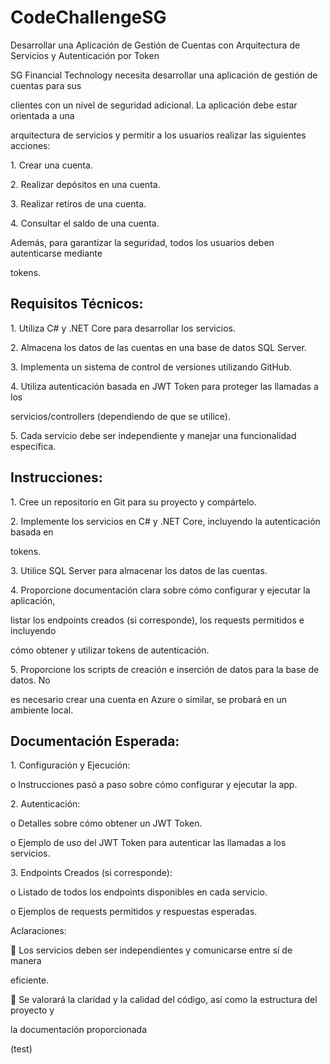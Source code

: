 # CodeChallengeSG


Desarrollar una Aplicación de Gestión de Cuentas con Arquitectura de Servicios y Autenticación por Token 

SG Financial Technology necesita desarrollar una aplicación de gestión de cuentas para sus

clientes con un nivel de seguridad adicional. La aplicación debe estar orientada a una

arquitectura de servicios y permitir a los usuarios realizar las siguientes acciones: 

1\. Crear una cuenta.

2\. Realizar depósitos en una cuenta.

3\. Realizar retiros de una cuenta.

4\. Consultar el saldo de una cuenta. 

Además, para garantizar la seguridad, todos los usuarios deben autenticarse mediante

tokens. 

## Requisitos Técnicos: 

1\. Utiliza C# y .NET Core para desarrollar los servicios.

2\. Almacena los datos de las cuentas en una base de datos SQL Server.

3\. Implementa un sistema de control de versiones utilizando GitHub.

4\. Utiliza autenticación basada en JWT Token para proteger las llamadas a los

servicios/controllers (dependiendo de que se utilice). 

5\. Cada servicio debe ser independiente y manejar una funcionalidad específica. 

## Instrucciones: 

1\. Cree un repositorio en Git para su proyecto y compártelo.

2\. Implemente los servicios en C# y .NET Core, incluyendo la autenticación basada en

tokens.

3\. Utilice SQL Server para almacenar los datos de las cuentas.

4\. Proporcione documentación clara sobre cómo configurar y ejecutar la aplicación,

listar los endpoints creados (si corresponde), los requests permitidos e incluyendo

cómo obtener y utilizar tokens de autenticación.

5\. Proporcione los scripts de creación e inserción de datos para la base de datos. No

es necesario crear una cuenta en Azure o similar, se probará en un ambiente local. 

## Documentación Esperada: 

1\. Configuración y Ejecución: 

o Instrucciones pasó a paso sobre cómo configurar y ejecutar la app.

2\. Autenticación: 

o Detalles sobre cómo obtener un JWT Token. 

o Ejemplo de uso del JWT Token para autenticar las llamadas a los servicios.

3\. Endpoints Creados (si corresponde): 

o Listado de todos los endpoints disponibles en cada servicio. 

o Ejemplos de requests permitidos y respuestas esperadas. 

Aclaraciones: 

 Los servicios deben ser independientes y comunicarse entre sí de manera

eficiente. 

 Se valorará la claridad y la calidad del código, así como la estructura del proyecto y

la documentación proporcionada

(test)
